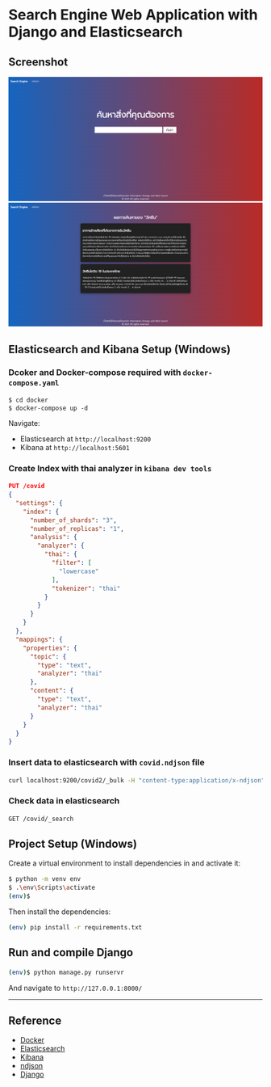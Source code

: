 # Search Engine Web Application with Django and Elasticsearch

## Screenshot

![screenshot1](screenshot1.png)
![screenshot2](screenshot2.png)

## Elasticsearch and Kibana Setup (Windows)

### Dcoker and Docker-compose required with `docker-compose.yaml`

```docker
$ cd docker
$ docker-compose up -d
```

Navigate:

* Elasticsearch at `http://localhost:9200`
* Kibana at `http://localhost:5601`

### Create Index with thai analyzer in `kibana dev tools`

```json
PUT /covid
{
  "settings": {
    "index": {
      "number_of_shards": "3",
      "number_of_replicas": "1",
      "analysis": {
        "analyzer": {
          "thai": {
            "filter": [
              "lowercase"
            ],
            "tokenizer": "thai"
          }
        }
      }
    }
  },  
  "mappings": {
    "properties": {
      "topic": {
        "type": "text",
        "analyzer": "thai"
      },
      "content": {
        "type": "text",
        "analyzer": "thai"
      }
    }
  }
}
```

### Insert data to elasticsearch with `covid.ndjson` file

```sh
curl localhost:9200/covid2/_bulk -H "content-type:application/x-ndjson" --data-binary "@covid.ndjson"
```

### Check data in elasticsearch

```sh
GET /covid/_search
```

## Project Setup (Windows)

Create a virtual environment to install dependencies in and activate it:

```sh
$ python -m venv env
$ .\env\Scripts\activate
(env)$ 
```

Then install the dependencies:

```sh
(env) pip install -r requirements.txt
```

<!-- ## Environment

Setup your environment follow this:

```env

``` -->

## Run and compile Django

```sh
(env)$ python manage.py runservr
```

And navigate to `http://127.0.0.1:8000/`

---

## Reference

* [Docker](https://www.docker.com/)
* [Elasticsearch](https://www.elastic.co/)
* [Kibana](https://www.elastic.co/kibana/)
* [ndjson](http://ndjson.org/)
* [Django](https://www.djangoproject.com/)